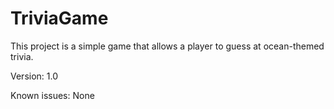 # TriviaGame
This project is a simple game that allows a player to guess at ocean-themed trivia.

Version: 1.0

Known issues: None
